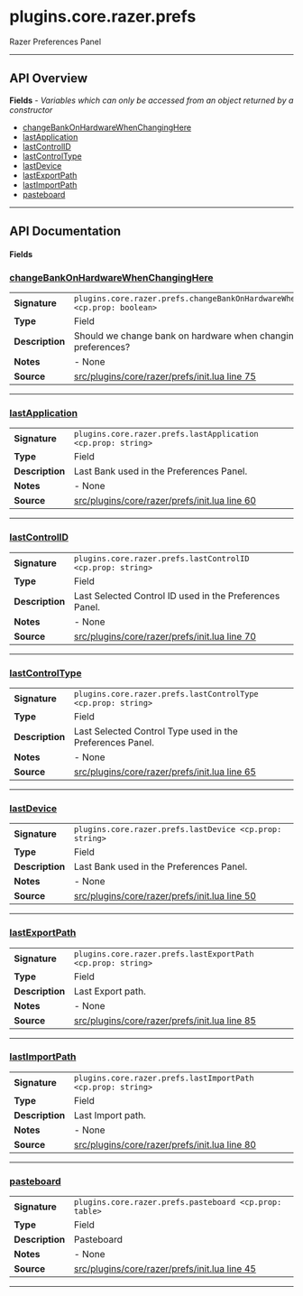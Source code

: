 # plugins.core.razer.prefs

Razer Preferences Panel

---

## API Overview
**Fields** - _Variables which can only be accessed from an object returned by a constructor_
 * [changeBankOnHardwareWhenChangingHere](#changebankonhardwarewhenchanginghere)
 * [lastApplication](#lastapplication)
 * [lastControlID](#lastcontrolid)
 * [lastControlType](#lastcontroltype)
 * [lastDevice](#lastdevice)
 * [lastExportPath](#lastexportpath)
 * [lastImportPath](#lastimportpath)
 * [pasteboard](#pasteboard)


---

## API Documentation

#### Fields


### [changeBankOnHardwareWhenChangingHere](#changebankonhardwarewhenchanginghere)

|                                             |                                                                                     |
| --------------------------------------------|-------------------------------------------------------------------------------------|
| **Signature**                               | `plugins.core.razer.prefs.changeBankOnHardwareWhenChangingHere <cp.prop: boolean>`                                                                    |
| **Type**                                    | Field                                                                     |
| **Description**                             | Should we change bank on hardware when changing in preferences?                                                                     |
| **Notes**                                   | - None |
| **Source**                                  | [src/plugins/core/razer/prefs/init.lua line 75](https://github.com/CommandPost/CommandPost/blob/develop/src/plugins/core/razer/prefs/init.lua#L75) |

---


### [lastApplication](#lastapplication)

|                                             |                                                                                     |
| --------------------------------------------|-------------------------------------------------------------------------------------|
| **Signature**                               | `plugins.core.razer.prefs.lastApplication <cp.prop: string>`                                                                    |
| **Type**                                    | Field                                                                     |
| **Description**                             | Last Bank used in the Preferences Panel.                                                                     |
| **Notes**                                   | - None |
| **Source**                                  | [src/plugins/core/razer/prefs/init.lua line 60](https://github.com/CommandPost/CommandPost/blob/develop/src/plugins/core/razer/prefs/init.lua#L60) |

---


### [lastControlID](#lastcontrolid)

|                                             |                                                                                     |
| --------------------------------------------|-------------------------------------------------------------------------------------|
| **Signature**                               | `plugins.core.razer.prefs.lastControlID <cp.prop: string>`                                                                    |
| **Type**                                    | Field                                                                     |
| **Description**                             | Last Selected Control ID used in the Preferences Panel.                                                                     |
| **Notes**                                   | - None |
| **Source**                                  | [src/plugins/core/razer/prefs/init.lua line 70](https://github.com/CommandPost/CommandPost/blob/develop/src/plugins/core/razer/prefs/init.lua#L70) |

---


### [lastControlType](#lastcontroltype)

|                                             |                                                                                     |
| --------------------------------------------|-------------------------------------------------------------------------------------|
| **Signature**                               | `plugins.core.razer.prefs.lastControlType <cp.prop: string>`                                                                    |
| **Type**                                    | Field                                                                     |
| **Description**                             | Last Selected Control Type used in the Preferences Panel.                                                                     |
| **Notes**                                   | - None |
| **Source**                                  | [src/plugins/core/razer/prefs/init.lua line 65](https://github.com/CommandPost/CommandPost/blob/develop/src/plugins/core/razer/prefs/init.lua#L65) |

---


### [lastDevice](#lastdevice)

|                                             |                                                                                     |
| --------------------------------------------|-------------------------------------------------------------------------------------|
| **Signature**                               | `plugins.core.razer.prefs.lastDevice <cp.prop: string>`                                                                    |
| **Type**                                    | Field                                                                     |
| **Description**                             | Last Bank used in the Preferences Panel.                                                                     |
| **Notes**                                   | - None |
| **Source**                                  | [src/plugins/core/razer/prefs/init.lua line 50](https://github.com/CommandPost/CommandPost/blob/develop/src/plugins/core/razer/prefs/init.lua#L50) |

---


### [lastExportPath](#lastexportpath)

|                                             |                                                                                     |
| --------------------------------------------|-------------------------------------------------------------------------------------|
| **Signature**                               | `plugins.core.razer.prefs.lastExportPath <cp.prop: string>`                                                                    |
| **Type**                                    | Field                                                                     |
| **Description**                             | Last Export path.                                                                     |
| **Notes**                                   | - None |
| **Source**                                  | [src/plugins/core/razer/prefs/init.lua line 85](https://github.com/CommandPost/CommandPost/blob/develop/src/plugins/core/razer/prefs/init.lua#L85) |

---


### [lastImportPath](#lastimportpath)

|                                             |                                                                                     |
| --------------------------------------------|-------------------------------------------------------------------------------------|
| **Signature**                               | `plugins.core.razer.prefs.lastImportPath <cp.prop: string>`                                                                    |
| **Type**                                    | Field                                                                     |
| **Description**                             | Last Import path.                                                                     |
| **Notes**                                   | - None |
| **Source**                                  | [src/plugins/core/razer/prefs/init.lua line 80](https://github.com/CommandPost/CommandPost/blob/develop/src/plugins/core/razer/prefs/init.lua#L80) |

---


### [pasteboard](#pasteboard)

|                                             |                                                                                     |
| --------------------------------------------|-------------------------------------------------------------------------------------|
| **Signature**                               | `plugins.core.razer.prefs.pasteboard <cp.prop: table>`                                                                    |
| **Type**                                    | Field                                                                     |
| **Description**                             | Pasteboard                                                                     |
| **Notes**                                   | - None |
| **Source**                                  | [src/plugins/core/razer/prefs/init.lua line 45](https://github.com/CommandPost/CommandPost/blob/develop/src/plugins/core/razer/prefs/init.lua#L45) |

---

